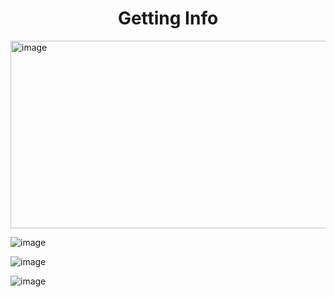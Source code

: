 <h1 align="center">Getting Info</h1>

<img src="https://github.com/sanket96s/Projects/assets/109816069/e4404f90-66a1-4b8c-aaeb-d1eefce3e09f" alt="image" width="1000" height="300">

![image](https://github.com/sanket96s/Projects/assets/109816069/2c3e2fe6-72e8-4240-b416-3bd5d477dc16)

![image](https://github.com/sanket96s/Projects/assets/109816069/58034d15-a97d-46b0-8223-f764b1e88e27)



![image](https://github.com/sanket96s/Projects/assets/109816069/1ecdf082-4202-4076-ae91-9985919bcb9d)
